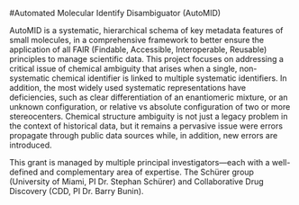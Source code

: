 #Automated Molecular Identify Disambiguator (AutoMID) 

AutoMID is a systematic, hierarchical schema of key metadata features of small molecules, in a comprehensive framework to better ensure the application of all FAIR (Findable, Accessible, Interoperable, Reusable) principles to manage scientific data.  This project focuses on addressing a critical issue of chemical ambiguity that arises when a single, non-systematic chemical identifier is linked to multiple systematic identifiers. In addition, the most widely used systematic representations have deficiencies, such as clear differentiation of an enantiomeric mixture, or an unknown configuration, or relative vs absolute configuration of two or more stereocenters.  Chemical structure ambiguity is not just a legacy problem in the context of historical data, but it remains a pervasive issue were errors propagate through public data sources while, in addition, new errors are introduced.  

This grant is managed by multiple principal investigators—each with a well-defined and complementary area of expertise. The Schürer group (University of Miami, PI Dr. Stephan Schürer) and Collaborative Drug Discovery (CDD, PI Dr. Barry Bunin).

